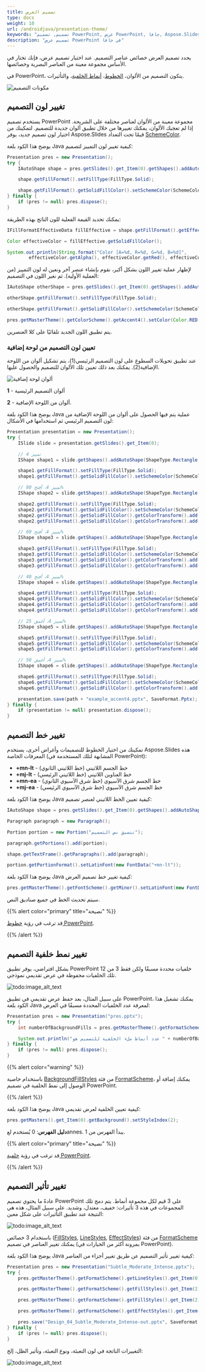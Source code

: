 ```yaml
---
title: تصميم العرض
type: docs
weight: 10
url: /androidjava/presentation-theme/
keywords: "تصميم, تصميم PowerPoint, عرض PowerPoint, جافا, Aspose.Slides لجافا عبر Android"
description: "تصميم عرض PowerPoint في جافا"
---
```


يحدد تصميم العرض خصائص عناصر التصميم. عند اختيار تصميم عرض، فإنك تختار في الأساس مجموعة معينة من العناصر البصرية وخصائصها.

في PowerPoint، يتكون التصميم من الألوان، [الخطوط](/slides/androidjava/powerpoint-fonts/)، [أنماط الخلفية](/slides/androidjava/presentation-background/)، والتأثيرات.

![مكونات التصميم](theme-constituents.png)

## **تغيير لون التصميم**

يستخدم تصميم PowerPoint مجموعة معينة من الألوان لعناصر مختلفة على الشريحة. إذا لم تعجبك الألوان، يمكنك تغييرها من خلال تطبيق ألوان جديدة للتصميم. لتمكينك من اختيار لون تصميم جديد، يوفر Aspose.Slides قيمًا تحت التعداد [SchemeColor](https://reference.aspose.com/slides/androidjava/com.aspose.slides/SchemeColor).

يوضح هذا الكود بلغة Java كيفية تغيير لون التمييز لتصميم:

```java
Presentation pres = new Presentation();
try {
    IAutoShape shape = pres.getSlides().get_Item(0).getShapes().addAutoShape(ShapeType.Rectangle, 10, 10, 100, 100);

    shape.getFillFormat().setFillType(FillType.Solid);

    shape.getFillFormat().getSolidFillColor().setSchemeColor(SchemeColor.Accent4);
} finally {
    if (pres != null) pres.dispose();
}
```

يمكنك تحديد القيمة الفعلية للون الناتج بهذه الطريقة:

```java
IFillFormatEffectiveData fillEffective = shape.getFillFormat().getEffective();

Color effectiveColor = fillEffective.getSolidFillColor();

System.out.println(String.format("Color [A=%d, R=%d, G=%d, B=%d]", 
        effectiveColor.getAlpha(), effectiveColor.getRed(), effectiveColor.getGreen(), effectiveColor.getBlue()));
```

لإظهار عملية تغيير اللون بشكل أكبر، نقوم بإنشاء عنصر آخر ونعين له لون التمييز (من العملية الأولية). ثم نغير اللون في التصميم:

```java
IAutoShape otherShape = pres.getSlides().get_Item(0).getShapes().addAutoShape(ShapeType.Rectangle, 10, 120, 100, 100);

otherShape.getFillFormat().setFillType(FillType.Solid);

otherShape.getFillFormat().getSolidFillColor().setSchemeColor(SchemeColor.Accent4);

pres.getMasterTheme().getColorScheme().getAccent4().setColor(Color.RED);
```

يتم تطبيق اللون الجديد تلقائيًا على كلا العنصرين.

### **تعيين لون التصميم من لوحة إضافية**

عند تطبيق تحويلات السطوع على لون التصميم الرئيسي(1)، يتم تشكيل ألوان من اللوحة الإضافية(2). يمكنك بعد ذلك تعيين تلك الألوان للتصميم والحصول عليها.

![ألوان لوحة إضافية](additional-palette-colors.png)

**1** - ألوان التصميم الرئيسية

**2** - ألوان من اللوحة الإضافية.

يوضح هذا الكود بلغة Java عملية يتم فيها الحصول على ألوان من اللوحة الإضافية من لون التصميم الرئيسي ثم استخدامها في الأشكال:

```java
Presentation presentation = new Presentation();
try {
    ISlide slide = presentation.getSlides().get_Item(0);

    // تمييز 4
    IShape shape1 = slide.getShapes().addAutoShape(ShapeType.Rectangle, 10, 10, 50, 50);

    shape1.getFillFormat().setFillType(FillType.Solid);
    shape1.getFillFormat().getSolidFillColor().setSchemeColor(SchemeColor.Accent4);

    // تمييز 4، أفتح 80%
    IShape shape2 = slide.getShapes().addAutoShape(ShapeType.Rectangle, 10, 70, 50, 50);

    shape2.getFillFormat().setFillType(FillType.Solid);
    shape2.getFillFormat().getSolidFillColor().setSchemeColor(SchemeColor.Accent4);
    shape2.getFillFormat().getSolidFillColor().getColorTransform().add(ColorTransformOperation.MultiplyLuminance, 0.2f);
    shape2.getFillFormat().getSolidFillColor().getColorTransform().add(ColorTransformOperation.AddLuminance, 0.8f);

    // تمييز 4، أفتح 60%
    IShape shape3 = slide.getShapes().addAutoShape(ShapeType.Rectangle, 10, 130, 50, 50);

    shape3.getFillFormat().setFillType(FillType.Solid);
    shape3.getFillFormat().getSolidFillColor().setSchemeColor(SchemeColor.Accent4);
    shape3.getFillFormat().getSolidFillColor().getColorTransform().add(ColorTransformOperation.MultiplyLuminance, 0.4f);
    shape3.getFillFormat().getSolidFillColor().getColorTransform().add(ColorTransformOperation.AddLuminance, 0.6f);

    // تمييز 4، أفتح 40%
    IShape shape4 = slide.getShapes().addAutoShape(ShapeType.Rectangle, 10, 190, 50, 50);

    shape4.getFillFormat().setFillType(FillType.Solid);
    shape4.getFillFormat().getSolidFillColor().setSchemeColor(SchemeColor.Accent4);
    shape4.getFillFormat().getSolidFillColor().getColorTransform().add(ColorTransformOperation.MultiplyLuminance, 0.6f);
    shape4.getFillFormat().getSolidFillColor().getColorTransform().add(ColorTransformOperation.AddLuminance, 0.4f);

    // تمييز 4، أغمق 25%
    IShape shape5 = slide.getShapes().addAutoShape(ShapeType.Rectangle, 10, 250, 50, 50);

    shape5.getFillFormat().setFillType(FillType.Solid);
    shape5.getFillFormat().getSolidFillColor().setSchemeColor(SchemeColor.Accent4);
    shape5.getFillFormat().getSolidFillColor().getColorTransform().add(ColorTransformOperation.MultiplyLuminance, 0.75f);

    // تمييز 4، أغمق 50%
    IShape shape6 = slide.getShapes().addAutoShape(ShapeType.Rectangle, 10, 310, 50, 50);

    shape6.getFillFormat().setFillType(FillType.Solid);
    shape6.getFillFormat().getSolidFillColor().setSchemeColor(SchemeColor.Accent4);
    shape6.getFillFormat().getSolidFillColor().getColorTransform().add(ColorTransformOperation.MultiplyLuminance, 0.5f);

    presentation.save(path + "example_accent4.pptx", SaveFormat.Pptx);
} finally {
    if (presentation != null) presentation.dispose();
}
```

## **تغيير خط التصميم**

تمكينك من اختيار الخطوط للتصميمات وأغراض أخرى، يستخدم Aspose.Slides هذه المعرفات الخاصة (المشابهة لتلك المستخدمة في PowerPoint):

* **+mn-lt** - خط الجسم اللاتيني (خط اللاتيني الثانوي)
* **+mj-lt** - خط العناوين اللاتيني (خط اللاتيني الرئيسي)
* **+mn-ea** - خط الجسم شرق الآسيوي (خط شرق الآسيوي الثانوي)
* **+mj-ea** - خط الجسم شرق الآسيوي (خط شرق الآسيوي الرئيسي)

يوضح هذا الكود بلغة Java كيفية تعيين الخط اللاتيني لعنصر تصميم:

```java
IAutoShape shape = pres.getSlides().get_Item(0).getShapes().addAutoShape(ShapeType.Rectangle, 10, 10, 100, 100);

Paragraph paragraph = new Paragraph();

Portion portion = new Portion("تنسيق نص التصميم");

paragraph.getPortions().add(portion);

shape.getTextFrame().getParagraphs().add(paragraph);

portion.getPortionFormat().setLatinFont(new FontData("+mn-lt"));
```

يوضح هذا الكود بلغة Java كيفية تغيير خط تصميم العرض:

```java
pres.getMasterTheme().getFontScheme().getMinor().setLatinFont(new FontData("Arial"));
```

سيتم تحديث الخط في جميع صناديق النص.

{{% alert color="primary" title="نصيحة" %}} 

قد ترغب في رؤية [خطوط PowerPoint](/slides/androidjava/powerpoint-fonts/).

{{% /alert %}}

## **تغيير نمط خلفية التصميم**

بشكل افتراضي، يوفر تطبيق PowerPoint 12 خلفيات محددة مسبقًا ولكن فقط 3 من تلك الخلفيات محفوظة في عرض تقديمي نموذجي.

![todo:image_alt_text](presentation-design_8.png)

على سبيل المثال، بعد حفظ عرض تقديمي في تطبيق PowerPoint، يمكنك تشغيل هذا الكود بلغة Java لمعرفة عدد الخلفيات المحددة مسبقًا في العرض:

```java
Presentation pres = new Presentation("pres.pptx");
try {
    int numberOfBackgroundFills = pres.getMasterTheme().getFormatScheme().getBackgroundFillStyles().size();

    System.out.println("عدد أنماط ملء الخلفية للتصميم هو " + numberOfBackgroundFills);
} finally {
    if (pres != null) pres.dispose();
}
```

{{% alert color="warning" %}} 

باستخدام خاصية [BackgroundFillStyles](https://reference.aspose.com/slides/androidjava/com.aspose.slides/FormatScheme#getBackgroundFillStyles--) من فئة [FormatScheme](https://reference.aspose.com/slides/androidjava/com.aspose.slides/FormatScheme)، يمكنك إضافة أو الوصول إلى نمط الخلفية في تصميم PowerPoint.

{{% /alert %}} 

يوضح هذا الكود بلغة Java كيفية تعيين الخلفية لعرض تقديمي:

```java
pres.getMasters().get_Item(0).getBackground().setStyleIndex(2);
```

**دليل الفهرس**: 0 يُستخدم لعannes. يبدأ الفهرس من 1.

{{% alert color="primary" title="نصيحة" %}} 

قد ترغب في رؤية [خلفية PowerPoint](/slides/androidjava/presentation-background/).

{{% /alert %}}

## **تغيير تأثير التصميم**

عادةً ما يحتوي تصميم PowerPoint على 3 قيم لكل مجموعة أنماط. يتم دمج تلك المجموعات في هذه 3 تأثيرات: خفيف، معتدل، وشديد. على سبيل المثال، هذه هي النتيجة عند تطبيق التأثيرات على شكل معين:

![todo:image_alt_text](presentation-design_10.png)

باستخدام 3 خصائص ([FillStyles](https://reference.aspose.com/slides/androidjava/com.aspose.slides/FormatScheme#getFillStyles--), [LineStyles](https://reference.aspose.com/slides/androidjava/com.aspose.slides/FormatScheme#getLineStyles--), [EffectStyles](https://reference.aspose.com/slides/androidjava/com.aspose.slides/FormatScheme#getEffectStyles--)) من فئة [FormatScheme](https://reference.aspose.com/slides/androidjava/com.aspose.slides/FormatScheme) يمكنك تغيير العناصر في تصميم (بمرونة أكثر من الخيارات في PowerPoint).

يوضح هذا الكود بلغة Java كيفية تغيير تأثير التصميم عن طريق تغيير أجزاء من العناصر:

```java
Presentation pres = new Presentation("Subtle_Moderate_Intense.pptx");
try {
    pres.getMasterTheme().getFormatScheme().getLineStyles().get_Item(0).getFillFormat().getSolidFillColor().setColor(Color.RED);

    pres.getMasterTheme().getFormatScheme().getFillStyles().get_Item(2).setFillType(FillType.Solid);

    pres.getMasterTheme().getFormatScheme().getFillStyles().get_Item(2).getSolidFillColor().setColor(Color.GREEN);

    pres.getMasterTheme().getFormatScheme().getEffectStyles().get_Item(2).getEffectFormat().getOuterShadowEffect().setDistance(10f);

    pres.save("Design_04_Subtle_Moderate_Intense-out.pptx", SaveFormat.Pptx);
} finally {
    if (pres != null) pres.dispose();
}
```

التغييرات الناتجة في لون التعبئة، ونوع التعبئة، وتأثير الظل، إلخ:

![todo:image_alt_text](presentation-design_11.png)